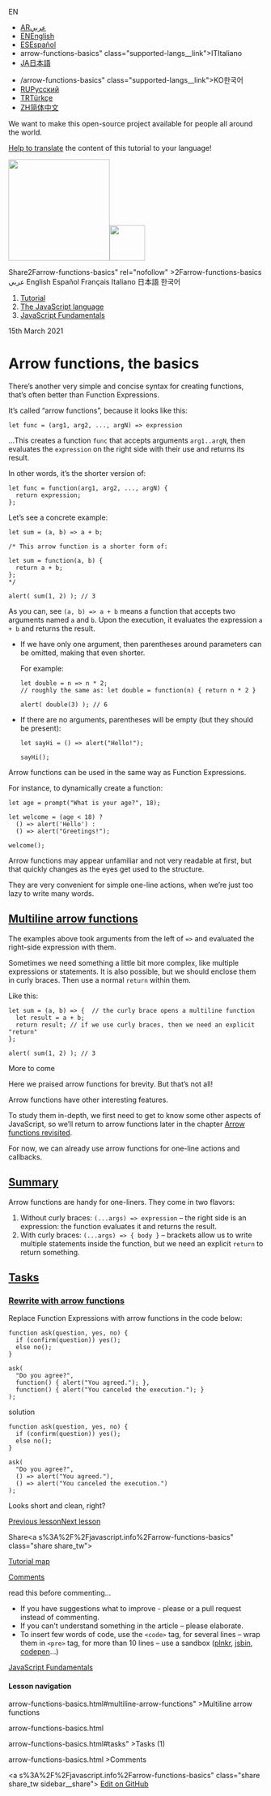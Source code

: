 EN

- <a href="https://ar.javascript.info/arrow-functions-basics" class="supported-langs__link"><span class="supported-langs__brief">AR</span><span>عربي</span></a>
- <a href="arrow-functions-basics.html" class="supported-langs__link"><span class="supported-langs__brief">EN</span><span>English</span></a>
- <a href="https://es.javascript.info/arrow-functions-basics" class="supported-langs__link"><span class="supported-langs__brief">ES</span><span>Español</span></a>
- arrow-functions-basics" class="supported-langs__link"><span class="supported-langs__brief">IT</span><span>Italiano</span></a>
- <a href="https://ja.javascript.info/arrow-functions-basics" class="supported-langs__link"><span class="supported-langs__brief">JA</span><span>日本語</span></a>

<!-- -->

- /arrow-functions-basics" class="supported-langs__link"><span class="supported-langs__brief">KO</span><span>한국어</span></a>
- <a href="arrow-functions-basics%22" class="supported-langs__link"><span class="supported-langs__brief">RU</span><span>Русский</span></a>
- <a href="https://tr.javascript.info/arrow-functions-basics" class="supported-langs__link"><span class="supported-langs__brief">TR</span><span>Türkçe</span></a>
- <a href="https://zh.javascript.info/arrow-functions-basics" class="supported-langs__link"><span class="supported-langs__brief">ZH</span><span>简体中文</span></a>

We want to make this open-source project available for people all around the world.

[Help to translate](translate.html) the content of this tutorial to your language!

<a href="index.html" class="sitetoolbar__link sitetoolbar__link_logo"><img src="img/sitetoolbar__logo_en.svg" class="sitetoolbar__logo sitetoolbar__logo_normal" width="200" /><img src="img/sitetoolbar__logo_small_en.svg" class="sitetoolbar__logo sitetoolbar__logo_small" width="70" /></a>

<span class="share-icons__title">Share</span>2Farrow-functions-basics" rel="nofollow" &gt;2Farrow-functions-basics عربي English Español Français Italiano 日本語 한국어

1.  <a href="index.html" class="breadcrumbs__link"><span class="breadcrumbs__hidden-text">Tutorial</span></a>
2.  <span id="breadcrumb-1"><a href="js.html" class="breadcrumbs__link"><span>The JavaScript language</span></a></span>
3.  <span id="breadcrumb-2"><a href="first-steps.html" class="breadcrumbs__link"><span>JavaScript Fundamentals</span></a></span>

15th March 2021

# Arrow functions, the basics

There’s another very simple and concise syntax for creating functions, that’s often better than Function Expressions.

It’s called “arrow functions”, because it looks like this:

    let func = (arg1, arg2, ..., argN) => expression

…This creates a function `func` that accepts arguments `arg1..argN`, then evaluates the `expression` on the right side with their use and returns its result.

In other words, it’s the shorter version of:

    let func = function(arg1, arg2, ..., argN) {
      return expression;
    };

Let’s see a concrete example:

<a href="arrow-functions-basics.html#" class="toolbar__button toolbar__button_run" title="run"></a>

<a href="arrow-functions-basics.html#" class="toolbar__button toolbar__button_edit" title="open in sandbox"></a>

    let sum = (a, b) => a + b;

    /* This arrow function is a shorter form of:

    let sum = function(a, b) {
      return a + b;
    };
    */

    alert( sum(1, 2) ); // 3

As you can, see `(a, b) => a + b` means a function that accepts two arguments named `a` and `b`. Upon the execution, it evaluates the expression `a + b` and returns the result.

- If we have only one argument, then parentheses around parameters can be omitted, making that even shorter.

  For example:

  <a href="arrow-functions-basics.html#" class="toolbar__button toolbar__button_run" title="run"></a>

  <a href="arrow-functions-basics.html#" class="toolbar__button toolbar__button_edit" title="open in sandbox"></a>

      let double = n => n * 2;
      // roughly the same as: let double = function(n) { return n * 2 }

      alert( double(3) ); // 6

- If there are no arguments, parentheses will be empty (but they should be present):

  <a href="arrow-functions-basics.html#" class="toolbar__button toolbar__button_run" title="run"></a>

  <a href="arrow-functions-basics.html#" class="toolbar__button toolbar__button_edit" title="open in sandbox"></a>

      let sayHi = () => alert("Hello!");

      sayHi();

Arrow functions can be used in the same way as Function Expressions.

For instance, to dynamically create a function:

<a href="arrow-functions-basics.html#" class="toolbar__button toolbar__button_run" title="run"></a>

<a href="arrow-functions-basics.html#" class="toolbar__button toolbar__button_edit" title="open in sandbox"></a>

    let age = prompt("What is your age?", 18);

    let welcome = (age < 18) ?
      () => alert('Hello') :
      () => alert("Greetings!");

    welcome();

Arrow functions may appear unfamiliar and not very readable at first, but that quickly changes as the eyes get used to the structure.

They are very convenient for simple one-line actions, when we’re just too lazy to write many words.

## <a href="arrow-functions-basics.html#multiline-arrow-functions" id="multiline-arrow-functions" class="main__anchor">Multiline arrow functions</a>

The examples above took arguments from the left of `=>` and evaluated the right-side expression with them.

Sometimes we need something a little bit more complex, like multiple expressions or statements. It is also possible, but we should enclose them in curly braces. Then use a normal `return` within them.

Like this:

<a href="arrow-functions-basics.html#" class="toolbar__button toolbar__button_run" title="run"></a>

<a href="arrow-functions-basics.html#" class="toolbar__button toolbar__button_edit" title="open in sandbox"></a>

    let sum = (a, b) => {  // the curly brace opens a multiline function
      let result = a + b;
      return result; // if we use curly braces, then we need an explicit "return"
    };

    alert( sum(1, 2) ); // 3

<span class="important__type">More to come</span>

Here we praised arrow functions for brevity. But that’s not all!

Arrow functions have other interesting features.

To study them in-depth, we first need to get to know some other aspects of JavaScript, so we’ll return to arrow functions later in the chapter [Arrow functions revisited](arrow-functions.html).

For now, we can already use arrow functions for one-line actions and callbacks.

## <a href="arrow-functions-basics.html#summary" id="summary" class="main__anchor">Summary</a>

Arrow functions are handy for one-liners. They come in two flavors:

1.  Without curly braces: `(...args) => expression` – the right side is an expression: the function evaluates it and returns the result.
2.  With curly braces: `(...args) => { body }` – brackets allow us to write multiple statements inside the function, but we need an explicit `return` to return something.

## <a href="arrow-functions-basics.html#tasks" class="tasks__title-anchor main__anchor main__anchor main__anchor_noicon">Tasks</a>

### <a href="arrow-functions-basics.html#rewrite-with-arrow-functions" id="rewrite-with-arrow-functions" class="main__anchor">Rewrite with arrow functions</a>

<a href="task/rewrite-arrow.html" class="task__open-link"></a>

Replace Function Expressions with arrow functions in the code below:

<a href="arrow-functions-basics.html#" class="toolbar__button toolbar__button_run" title="run"></a>

<a href="arrow-functions-basics.html#" class="toolbar__button toolbar__button_edit" title="open in sandbox"></a>

    function ask(question, yes, no) {
      if (confirm(question)) yes();
      else no();
    }

    ask(
      "Do you agree?",
      function() { alert("You agreed."); },
      function() { alert("You canceled the execution."); }
    );

solution

<a href="arrow-functions-basics.html#" class="toolbar__button toolbar__button_run" title="run"></a>

<a href="arrow-functions-basics.html#" class="toolbar__button toolbar__button_edit" title="open in sandbox"></a>

    function ask(question, yes, no) {
      if (confirm(question)) yes();
      else no();
    }

    ask(
      "Do you agree?",
      () => alert("You agreed."),
      () => alert("You canceled the execution.")
    );

Looks short and clean, right?

<a href="function-expressions.html" class="page__nav page__nav_prev"><span class="page__nav-text"><span class="page__nav-text-shortcut"></span></span><span class="page__nav-text-alternate">Previous lesson</span></a><a href="javascript-specials.html" class="page__nav page__nav_next"><span class="page__nav-text"><span class="page__nav-text-shortcut"></span></span><span class="page__nav-text-alternate">Next lesson</span></a>

<span class="share-icons__title">Share</span><a s%3A%2F%2Fjavascript.info%2Farrow-functions-basics" class="share share_tw"></a><a href="https://www.facebook.com/sharer/sharer.php?s=100&amp;p%5Burl%5D=https%3A%2F%2Fjavascript.info%2Farrow-functions-basics" class="share share_fb"></a>

<a href="tutorial/map.html" class="map"><span class="map__text">Tutorial map</span></a>

[Comments](arrow-functions-basics.html%20name=)

<span class="comments__read-before-link">read this before commenting…</span>

- If you have suggestions what to improve - please or a pull request instead of commenting.
- If you can't understand something in the article – please elaborate.
- To insert few words of code, use the `<code>` tag, for several lines – wrap them in `<pre>` tag, for more than 10 lines – use a sandbox ([plnkr](https://plnkr.co/edit/?p=preview), [jsbin](https://jsbin.com), [codepen](http://codepen.io)…)

<a href="first-steps.html" class="sidebar__link">JavaScript Fundamentals</a>

#### Lesson navigation

arrow-functions-basics.html\#multiline-arrow-functions" &gt;Multiline arrow functions

arrow-functions-basics.html

arrow-functions-basics.html\#tasks" &gt;Tasks (1)

arrow-functions-basics.html &gt;Comments

<a s%3A%2F%2Fjavascript.info%2Farrow-functions-basics" class="share share_tw sidebar__share"></a><a href="https://www.facebook.com/sharer/sharer.php?s=100&amp;p%5Burl%5D=https%3A%2F%2Fjavascript.info%2Farrow-functions-basics" class="share share_fb sidebar__share"></a> <a href="https://github.com/javascript-tutorial/en.javascript.info/blob/master/1-js/02-first-steps/17-arrow-functions-basics" class="sidebar__link">Edit on GitHub</a>
